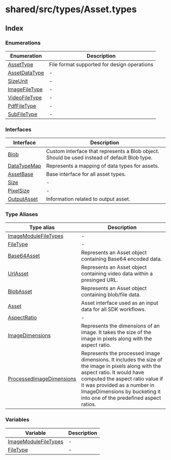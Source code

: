 # shared/src/types/Asset.types

## Index

### Enumerations

| Enumeration | Description |
| ------ | ------ |
| [AssetType](../asset-types/enumerations/asset-type.md) | File format supported for design operations |
| [AssetDataType](../asset-types/enumerations/asset-data-type.md) | - |
| [SizeUnit](../asset-types/enumerations/size-unit.md) | - |
| [ImageFileType](../asset-types/enumerations/image-file-type.md) | - |
| [VideoFileType](../asset-types/enumerations/video-file-type.md) | - |
| [PdfFileType](../asset-types/enumerations/pdf-file-type.md) | - |
| [SubFileType](../asset-types/enumerations/sub-file-type.md) | - |

### Interfaces

| Interface | Description |
| ------ | ------ |
| [Blob](../asset-types/interfaces/blob.md) | Custom interface that represents a Blob object. Should be used instead of default Blob type. |
| [DataTypeMap](../asset-types/interfaces/data-type-map.md) | Represents a mapping of data types for assets. |
| [AssetBase](../asset-types/interfaces/asset-base.md) | Base interface for all asset types. |
| [Size](../asset-types/interfaces/size.md) | - |
| [PixelSize](../asset-types/interfaces/pixel-size.md) | - |
| [OutputAsset](../asset-types/interfaces/output-asset.md) | Information related to output asset. |

### Type Aliases

| Type alias | Description |
| ------ | ------ |
| [ImageModuleFileTypes](../asset-types/type-aliases/image-module-file-types.md) | - |
| [FileType](../asset-types/type-aliases/file-type.md) | - |
| [Base64Asset](../asset-types/type-aliases/base64-asset.md) | Represents an Asset object containing Base64 encoded data. |
| [UrlAsset](../asset-types/type-aliases/url-asset.md) | Represents an Asset object containing video data within a presinged URL. |
| [BlobAsset](../asset-types/type-aliases/blob-asset.md) | Represents an Asset object containing blob/file data. |
| [Asset](../asset-types/type-aliases/asset.md) | Asset interface used as an input data for all SDK workflows. |
| [AspectRatio](../asset-types/type-aliases/aspect-ratio.md) | - |
| [ImageDimensions](../asset-types/type-aliases/image-dimensions.md) | Represents the dimensions of an image. It takes the size of the image in pixels along with the aspect ratio. |
| [ProcessedImageDimensions](../asset-types/type-aliases/processed-image-dimensions.md) | Represents the processed image dimensions. It includes the size of the image in pixels along with the aspect ratio. It would have computed the aspect ratio value if it was provided as a number in ImageDimensions by bucketing it into one of the predefined aspect ratios. |

### Variables

| Variable | Description |
| ------ | ------ |
| [ImageModuleFileTypes](../asset-types/variables/image-module-file-types.md) | - |
| [FileType](../asset-types/variables/file-type.md) | - |
